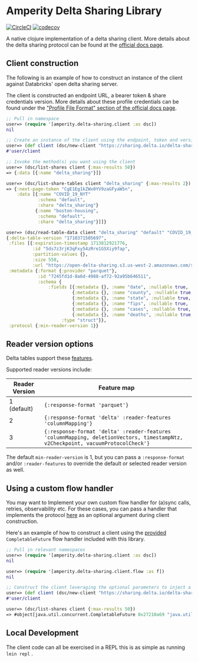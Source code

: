 Amperity Delta Sharing Library
==============================

[![CircleCI](https://dl.circleci.com/status-badge/img/gh/amperity/delta-sharing-client-clj/tree/main.svg?style=shield)](https://dl.circleci.com/status-badge/redirect/gh/amperity/delta-sharing-client-clj/tree/main)
[![codecov](https://codecov.io/gh/amperity/delta-sharing-client-clj/branch/main/graph/badge.svg)](https://codecov.io/gh/amperity/delta-sharing-client-clj)

A native clojure implementation of a delta sharing client. More details about the delta sharing protocol can be found at the [official docs page](https://github.com/delta-io/delta-sharing/blob/main/PROTOCOL.md).

## Client construction

The following is an example of how to construct an instance of the client against Databricks' open delta sharing server.

The client is constructed an endpoint URL, a bearer token & share credentials version. More details about these profile credentials can be found under the ["Profile File Format" section of the official docs page](https://github.com/delta-io/delta-sharing/blob/main/PROTOCOL.md#profile-file-format).

```clojure
;; Pull in namespace
user=> (require '[amperity.delta-sharing.client :as dsc])
nil

;; Create an instance of the client using the endpoint, token and version
user=> (def client (dsc/new-client "https://sharing.delta.io/delta-sharing/" "my auth token" 1 {}))
#'user/client

;; Invoke the method(s) you want using the client
user=> (dsc/list-shares client {:max-results 50})
=> {:data [{:name "delta_sharing"}]}

user=> (dsc/list-share-tables client "delta_sharing" {:max-results 2})
=> {:next-page-token "CgE1Eg1kZWx0YV9zaGFyaW5n",
    :data [{:name "COVID_19_NYT"
            :schema "default",
            :share "delta_sharing"}
           {:name "boston-housing",
            :schema "default",
            :share "delta_sharing"}]]}

user=> (dsc/read-table-data client "delta_sharing" "default" "COVID_19_NYT" {:min-reader-version 1})
{:delta-table-version "1710371505697",
 :files [{:expiration-timestamp 1713812921776,
          :id "5ds7z3rjK3qFxy54zRre1GSXiy9fap",
          :partition-values {},
          :size 550,
          :url "https://open-delta-sharing.s3.us-west-2.amazonaws.com/samples/COVID-19_NYT/some-signature"}],
 :metadata {:format {:provider "parquet"},
            :id "7245fd1d-8a6d-4988-af72-92a95b646511",
            :schema {
                :fields [{:metadata {}, :name "date", :nullable true, :type "string"}
                         {:metadata {}, :name "county", :nullable true, :type "string"}
                         {:metadata {}, :name "state", :nullable true, :type "string"}
                         {:metadata {}, :name "fips", :nullable true, :type "integer"}
                         {:metadata {}, :name "cases", :nullable true, :type "integer"}
                         {:metadata {}, :name "deaths", :nullable true, :type "integer"}],
                     :type "struct"}},
 :protocol {:min-reader-version 1}}
```

## Reader version options

Delta tables support these [features](https://github.com/delta-io/delta/blob/master/PROTOCOL.md#valid-feature-names-in-table-features).

Supported reader versions include:

| Reader Version |          Feature map         |
| -------------- | ---------------------------- |
| 1 (default)    | `{:response-format 'parquet'}` |
| 2              | `{:response-format 'delta' :reader-features 'columnMapping'}` |
| 3              | `{:response-format 'delta' :reader-features 'columnMapping, deletionVectors, timestampNtz, v2Checkpoint, vacuumProtocolCheck'}` |

The default `min-reader-version` is 1, but you can pass a `:response-format` and/or `:reader-features` to override the default or selected reader version as well.

## Using a custom flow handler

You may want to Implement your own custom flow handler for (a)sync calls, retries, observability etc. For these cases, you can pass a handler that implements the protocol [here](src/amperity/delta_sharing/client/flow.clj) as an optional argument during client construction. 

Here's an example of how to construct a client using the [provided](src/amperity/delta_sharing/client/flow.clj) `CompletableFuture` flow handler included with this library.

```clojure
;; Pull in relevant namespaces
user=> (require '[amperity.delta-sharing.client :as dsc])
nil

user=> (require '[amperity.delta-sharing.client.flow :as f])
nil

;; Construct the client leveraging the optional parameters to inject a custom flow handler
user=> (def client (dsc/new-client "https://sharing.delta.io/delta-sharing/" "my auth token" 1 {:flow (f/completable-future-handler)}))
#'user/client

user=> (dsc/list-shares client {:max-results 50})
=> #object[java.util.concurrent.CompletableFuture 0x27210a69 "java.util.concurrent.CompletableFuture@27210a69[Not completed]"]

```

## Local Development

The client code can all be exercised in a REPL this is as simple as running
`lein repl` .
